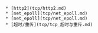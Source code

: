    * [http2](tcp/http2.md)
    * [net_epoll](tcp/net_epoll.md)
    * [net_epoll](tcp/net_epoll.md)
    * [超时/重传](tcp/tcp_超时与重传.md)